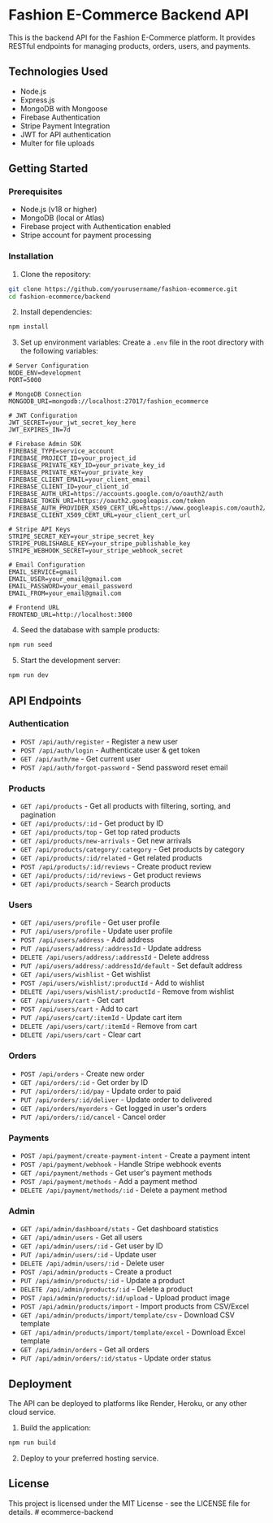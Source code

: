 # Fashion E-Commerce Backend API

This is the backend API for the Fashion E-Commerce platform. It provides RESTful endpoints for managing products, orders, users, and payments.

## Technologies Used

- Node.js
- Express.js
- MongoDB with Mongoose
- Firebase Authentication
- Stripe Payment Integration
- JWT for API authentication
- Multer for file uploads

## Getting Started

### Prerequisites

- Node.js (v18 or higher)
- MongoDB (local or Atlas)
- Firebase project with Authentication enabled
- Stripe account for payment processing

### Installation

1. Clone the repository:
```bash
git clone https://github.com/yourusername/fashion-ecommerce.git
cd fashion-ecommerce/backend
```

2. Install dependencies:
```bash
npm install
```

3. Set up environment variables:
Create a `.env` file in the root directory with the following variables:
```
# Server Configuration
NODE_ENV=development
PORT=5000

# MongoDB Connection
MONGODB_URI=mongodb://localhost:27017/fashion_ecommerce

# JWT Configuration
JWT_SECRET=your_jwt_secret_key_here
JWT_EXPIRES_IN=7d

# Firebase Admin SDK
FIREBASE_TYPE=service_account
FIREBASE_PROJECT_ID=your_project_id
FIREBASE_PRIVATE_KEY_ID=your_private_key_id
FIREBASE_PRIVATE_KEY=your_private_key
FIREBASE_CLIENT_EMAIL=your_client_email
FIREBASE_CLIENT_ID=your_client_id
FIREBASE_AUTH_URI=https://accounts.google.com/o/oauth2/auth
FIREBASE_TOKEN_URI=https://oauth2.googleapis.com/token
FIREBASE_AUTH_PROVIDER_X509_CERT_URL=https://www.googleapis.com/oauth2/v1/certs
FIREBASE_CLIENT_X509_CERT_URL=your_client_cert_url

# Stripe API Keys
STRIPE_SECRET_KEY=your_stripe_secret_key
STRIPE_PUBLISHABLE_KEY=your_stripe_publishable_key
STRIPE_WEBHOOK_SECRET=your_stripe_webhook_secret

# Email Configuration
EMAIL_SERVICE=gmail
EMAIL_USER=your_email@gmail.com
EMAIL_PASSWORD=your_email_password
EMAIL_FROM=your_email@gmail.com

# Frontend URL
FRONTEND_URL=http://localhost:3000
```

4. Seed the database with sample products:
```bash
npm run seed
```

5. Start the development server:
```bash
npm run dev
```

## API Endpoints

### Authentication

- `POST /api/auth/register` - Register a new user
- `POST /api/auth/login` - Authenticate user & get token
- `GET /api/auth/me` - Get current user
- `POST /api/auth/forgot-password` - Send password reset email

### Products

- `GET /api/products` - Get all products with filtering, sorting, and pagination
- `GET /api/products/:id` - Get product by ID
- `GET /api/products/top` - Get top rated products
- `GET /api/products/new-arrivals` - Get new arrivals
- `GET /api/products/category/:category` - Get products by category
- `GET /api/products/:id/related` - Get related products
- `POST /api/products/:id/reviews` - Create product review
- `GET /api/products/:id/reviews` - Get product reviews
- `GET /api/products/search` - Search products

### Users

- `GET /api/users/profile` - Get user profile
- `PUT /api/users/profile` - Update user profile
- `POST /api/users/address` - Add address
- `PUT /api/users/address/:addressId` - Update address
- `DELETE /api/users/address/:addressId` - Delete address
- `PUT /api/users/address/:addressId/default` - Set default address
- `GET /api/users/wishlist` - Get wishlist
- `POST /api/users/wishlist/:productId` - Add to wishlist
- `DELETE /api/users/wishlist/:productId` - Remove from wishlist
- `GET /api/users/cart` - Get cart
- `POST /api/users/cart` - Add to cart
- `PUT /api/users/cart/:itemId` - Update cart item
- `DELETE /api/users/cart/:itemId` - Remove from cart
- `DELETE /api/users/cart` - Clear cart

### Orders

- `POST /api/orders` - Create new order
- `GET /api/orders/:id` - Get order by ID
- `PUT /api/orders/:id/pay` - Update order to paid
- `PUT /api/orders/:id/deliver` - Update order to delivered
- `GET /api/orders/myorders` - Get logged in user's orders
- `PUT /api/orders/:id/cancel` - Cancel order

### Payments

- `POST /api/payment/create-payment-intent` - Create a payment intent
- `POST /api/payment/webhook` - Handle Stripe webhook events
- `GET /api/payment/methods` - Get user's payment methods
- `POST /api/payment/methods` - Add a payment method
- `DELETE /api/payment/methods/:id` - Delete a payment method

### Admin

- `GET /api/admin/dashboard/stats` - Get dashboard statistics
- `GET /api/admin/users` - Get all users
- `GET /api/admin/users/:id` - Get user by ID
- `PUT /api/admin/users/:id` - Update user
- `DELETE /api/admin/users/:id` - Delete user
- `POST /api/admin/products` - Create a product
- `PUT /api/admin/products/:id` - Update a product
- `DELETE /api/admin/products/:id` - Delete a product
- `POST /api/admin/products/:id/upload` - Upload product image
- `POST /api/admin/products/import` - Import products from CSV/Excel
- `GET /api/admin/products/import/template/csv` - Download CSV template
- `GET /api/admin/products/import/template/excel` - Download Excel template
- `GET /api/admin/orders` - Get all orders
- `PUT /api/admin/orders/:id/status` - Update order status

## Deployment

The API can be deployed to platforms like Render, Heroku, or any other cloud service.

1. Build the application:
```bash
npm run build
```

2. Deploy to your preferred hosting service.

## License

This project is licensed under the MIT License - see the LICENSE file for details.
#   e c o m m e r c e - b a c k e n d  
 